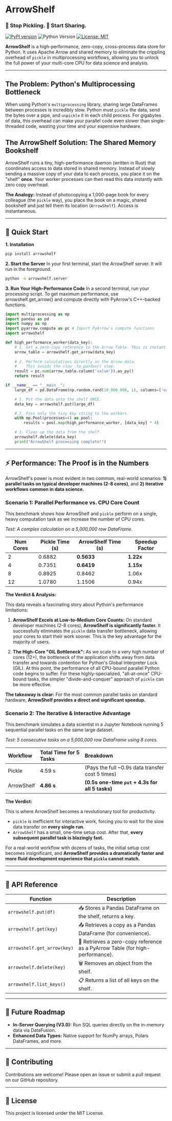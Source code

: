 # ArrowShelf

### 🛑 Stop Pickling. 🚀 Start Sharing.

[![PyPI version](https://img.shields.io/pypi/v/arrowshelf.svg)](https://pypi.org/project/arrowshelf/)
![Python Version](https://img.shields.io/pypi/pyversions/arrowshelf)
[![License: MIT](https://img.shields.io/badge/License-MIT-yellow.svg)](https://opensource.org/licenses/MIT)

**ArrowShelf** is a high-performance, zero-copy, cross-process data store for Python. It uses Apache Arrow and shared memory to eliminate the crippling overhead of `pickle` in multiprocessing workflows, allowing you to unlock the full power of your multi-core CPU for data science and analysis.

---

## The Problem: Python's Multiprocessing Bottleneck

When using Python's `multiprocessing` library, sharing large DataFrames between processes is incredibly slow. Python must `pickle` the data, send the bytes over a pipe, and `unpickle` it in each child process. For gigabytes of data, this overhead can make your parallel code even slower than single-threaded code, wasting your time and your expensive hardware.

## The ArrowShelf Solution: The Shared Memory Bookshelf

ArrowShelf runs a tiny, high-performance daemon (written in Rust) that coordinates access to data stored in shared memory. Instead of slowly sending a massive copy of your data to each process, you place it on the "shelf" **once**. Your worker processes can then read this data instantly with zero copy overhead.

**The Analogy:** Instead of photocopying a 1,000-page book for every colleague (the `pickle` way), you place the book on a magic, shared bookshelf and just tell them its location (`ArrowShelf`). Access is instantaneous.

---

## 🚀 Quick Start

**1. Installation**
```bash
pip install arrowshelf
```

**2. Start the Server**
In your first terminal, start the ArrowShelf server. It will run in the foreground.

```bash
python -m arrowshelf.server
```

**3. Run Your High-Performance Code**
In a second terminal, run your processing script. To get maximum performance, use arrowshelf.get_arrow() and compute directly with PyArrow's C++-backed functions.

```python
import multiprocessing as mp
import pandas as pd
import numpy as np
import pyarrow.compute as pc # Import PyArrow's compute functions
import arrowshelf

def high_performance_worker(data_key):
    # 1. Get a zero-copy reference to the Arrow Table. This is instant.
    arrow_table = arrowshelf.get_arrow(data_key)
    
    # 2. Perform calculations directly on the Arrow data.
    #    This avoids the slow .to_pandas() step.
    result = pc.sum(arrow_table.column('value')).as_py()
    return result

if __name__ == "__main__":
    large_df = pd.DataFrame(np.random.rand(10_000_000, 1), columns=['value'])

    # 1. Put the data onto the shelf ONCE.
    data_key = arrowshelf.put(large_df)

    # 2. Pass only the tiny key string to the workers.
    with mp.Pool(processes=4) as pool:
        results = pool.map(high_performance_worker, [data_key] * 4)

    # 3. Clean up the data from the shelf.
    arrowshelf.delete(data_key)
    print("ArrowShelf processing complete!")
```

---

## ⚡ Performance: The Proof is in the Numbers

ArrowShelf's power is most evident in two common, real-world scenarios: **1) parallel tasks on typical developer machines (2-8 cores)**, and **2) iterative workflows common in data science.**

### Scenario 1: Parallel Performance vs. CPU Core Count

This benchmark shows how ArrowShelf and `pickle` perform on a single, heavy computation task as we increase the number of CPU cores.

*Test: A complex calculation on a 5,000,000 row DataFrame.*

| Num Cores | Pickle Time (s) | ArrowShelf Time (s) | **Speedup Factor** |
|-----------|-----------------|---------------------|--------------------|
| 2         | 0.6882          | **0.5633**          | **1.22x**          |
| 4         | 0.7351          | **0.6419**          | **1.15x**          |
| 8         | 0.8925          | 0.8462              | 1.06x              |
| 12        | 1.0780          | 1.1506              | 0.94x              |

**The Verdict & Analysis:**

This data reveals a fascinating story about Python's performance limitations:

1.  **ArrowShelf Excels at Low-to-Medium Core Counts:** On standard developer machines (2-8 cores), **ArrowShelf is significantly faster.** It successfully eliminates the `pickle` data transfer bottleneck, allowing your cores to start their work sooner. This is the key advantage for the majority of users.

2.  **The High-Core "GIL Bottleneck":** As we scale to a very high number of cores (12+), the bottleneck of the application shifts away from data transfer and towards contention for Python's Global Interpreter Lock (GIL). At this point, the performance of all CPU-bound parallel Python code begins to suffer. For these highly-specialized, "all-at-once" CPU-bound tasks, the simpler "divide-and-conquer" approach of `pickle` can be more effective.

**The takeaway is clear:** For the most common parallel tasks on standard hardware, **ArrowShelf provides a direct and significant speedup.**

### Scenario 2: The Iterative & Interactive Advantage

This benchmark simulates a data scientist in a Jupyter Notebook running 5 sequential parallel tasks on the same large dataset.

*Test: 5 consecutive tasks on a 5,000,000 row DataFrame using 8 cores.*

| Workflow   | Total Time for 5 Tasks | Breakdown                                       |
|:-----------|:-----------------------|:------------------------------------------------|
| Pickle     | 4.59 s                 | (Pays the full ~0.9s data transfer cost 5 times) |
| ArrowShelf | **4.86 s**             | **(0.5s one-time `put` + 4.3s for all 5 tasks)** |

**The Verdict:**

This is where ArrowShelf becomes a revolutionary tool for productivity.
*   `pickle` is inefficient for interactive work, forcing you to wait for the slow data transfer on **every single run**.
*   `ArrowShelf` has a small, one-time setup cost. After that, **every subsequent parallel task is blazingly fast.**

For a real-world workflow with dozens of tasks, the initial setup cost becomes insignificant, and **ArrowShelf provides a dramatically faster and more fluid development experience that `pickle` cannot match.**

---
---

## 📖 API Reference

| Function                    | Description                                                           |
|-----------------------------|-----------------------------------------------------------------------|
| `arrowshelf.put(df)`        | 📥 Stores a Pandas DataFrame on the shelf, returns a key.            |
| `arrowshelf.get(key)`       | 📤 Retrieves a copy as a Pandas DataFrame (for convenience).         |
| `arrowshelf.get_arrow(key)` | 🚀 Retrieves a zero-copy reference as a PyArrow Table (for high-performance). |
| `arrowshelf.delete(key)`    | 🗑️ Removes an object from the shelf.                                |
| `arrowshelf.list_keys()`    | 📋 Returns a list of all keys on the shelf.                         |

---

## 🔮 Future Roadmap

- **In-Server Querying (V3.0):** Run SQL queries directly on the in-memory data via DataFusion.
- **Enhanced Data Types:** Native support for NumPy arrays, Polars DataFrames, and more.

---

## 🤝 Contributing

Contributions are welcome! Please open an issue or submit a pull request on our GitHub repository.

---

## 📄 License

This project is licensed under the MIT License.